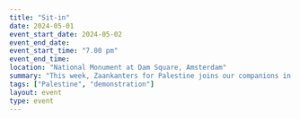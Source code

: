 ```yaml
---
title: "Sit-in"
date: 2024-05-01
event_start_date: 2024-05-02
event_end_date: 
event_start_time: "7.00 pm"
event_end_time: 
location: "National Monument at Dam Square, Amsterdam"
summary: "This week, Zaankanters for Palestine joins our companions in Amsterdam for a bigger, joint protest during the Week for Palestine. Let's send a clear signal: stand together for a free Palestins ✊"
tags: ["Palestine", "demonstration"]
layout: event
type: event
---
```

